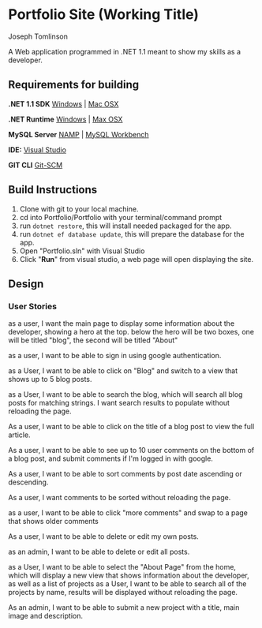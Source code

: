 # Portfolio Site (Working Title)
Joseph Tomlinson

A Web application programmed in .NET 1.1 meant to show my skills as a developer.


## Requirements for building
__.NET 1.1 SDK__ [Windows](https://download.microsoft.com/download/F/4/F/F4FCB6EC-5F05-4DF8-822C-FF013DF1B17F/dotnet-dev-win-x64.1.1.4.exe) | [Mac OSX](https://download.microsoft.com/download/F/4/F/F4FCB6EC-5F05-4DF8-822C-FF013DF1B17F/dotnet-dev-osx-x64.1.1.4.pkg)

__.NET Runtime__ [Windows](https://download.microsoft.com/download/6/F/B/6FB4F9D2-699B-4A40-A674-B7FF41E0E4D2/dotnet-win-x64.1.1.4.exe) | [Max OSX](https://download.microsoft.com/download/6/F/B/6FB4F9D2-699B-4A40-A674-B7FF41E0E4D2/dotnet-osx-x64.1.1.4.pkg)

__MySQL Server__ [NAMP](https://www.mamp.info/en/) | [MySQL Workbench](https://www.mysql.com/products/workbench/)

__IDE:__ [Visual Studio](https://www.visualstudio.com)

__GIT CLI__ [Git-SCM](https://git-scm.com/downloads)

## Build Instructions
1. Clone with git to your local machine.
2. cd into Portfolio/Portfolio with your terminal/command prompt
3. run `dotnet restore`, this will install needed packaged for the app.
4. run `dotnet ef database update`, this will prepare the database for the app.
5. Open "Portfolio.sln" with Visual Studio
6. Click "__Run__" from visual studio, a web page will open displaying the site.

## Design
### User Stories
as a user, I want the main page to display some information about the developer, showing a hero at the top. below the hero will be two boxes, one will be titled "blog", the second will be titled "About"

as a user, I want to be able to sign in using google authentication.

as a User, I want to be able to click on "Blog" and switch to a view that shows up to 5 blog posts.

as a User, I want to be able to search the blog, which will search all blog posts for matching strings. I want search results to populate without reloading the page.

As a user, I want to be able to click on the title of a blog post to view the full article.

As a user, I want to be able to see up to 10 user comments on the bottom of a blog post, and submit comments if I'm logged in with google.

As a user, I want to be able to sort comments by post date ascending or descending.

As a user, I want comments to be sorted without reloading the page.

as a user, I want to be able to click "more comments" and swap to a page that shows older comments

As a user, I want to be able to delete or edit my own posts.

as an admin, I want to be able to delete or edit all posts.

as a User, I want to be able to select the "About Page" from the home, which will display a new view that shows information about the developer, as well as a list of projects
as a User, I want to be able to search all of the projects by name, results will be displayed without reloading the page.

As an admin, I want to be able to submit a new project with a title, main image and description.
